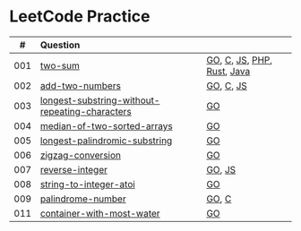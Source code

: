 # LeetCode Practice

| #   | Question                                                                                         |                                                                                                                                                                              |
|:---:|:------------------------------------------------------------------------------------------------ | ---------------------------------------------------------------------------------------------------------------------------------------------------------------------------- |
| 001 | [two-sum](./two-sum)                                                                             | [GO](./two-sum/two-sum.go), [C](./two-sum/two-sum.c), [JS](./two-sum/two-sum.js), [PHP](./two-sum/two-sum.php), [Rust](./two-sum/two-sum.rs), [Java](./two-sum/two-sum.java) |
| 002 | [add-two-numbers](./add-two-numbers)                                                             | [GO](./add-two-numbers/add-two-numbers.go), [C](./add-two-numbers/add-two-numbers.c), [JS](./add-two-numbers/add-two-numbers.js)                                             |
| 003 | [longest-substring-without-repeating-characters](longest-substring-without-repeating-characters) | [GO](./longest-substring-without-repeating-characters.go)                                                                                                                    |
| 004 | [median-of-two-sorted-arrays](./median-of-two-sorted-arrays)                                     | [GO](./median-of-two-sorted-arrays/median-of-two-sorted-arrays.go)                                                                                                           |
| 005 | [longest-palindromic-substring](./longest-palindromic-substring)                                 | [GO](./longest-palindromic-substring/longest-palindromic-substring.go)                                                                                                       |
| 006 | [zigzag-conversion](./zigzag-conversion)                                                         | [GO](./zigzag-conversion/zigzag-conversion.go)                                                                                                                               |
| 007 | [reverse-integer](./reverse-integer)                                                             | [GO](./reverse-integer/reverse-integer.go), [JS](./reverse-integer/reverse-integer.js)                                                                                       |
| 008 | [string-to-integer-atoi](./string-to-integer-atoi)                                               | [GO](./string-to-integer-atoi/string-to-integer-atoi.go)                                                                                                                     |
| 009 | [palindrome-number](./palindrome-number)                                               | [GO](./alindrome-number/palindrome-number.go), [C](./alindrome-number/palindrome-number.c)                                                                                                                     |
| 011 | [container-with-most-water](./container-with-most-water) | [GO](./container-with-most-water.go)